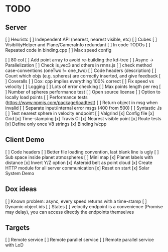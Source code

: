 # TODO

## Server

[ ] Heuristc
[ ] Independent API (nearest, nearest visible, etc)
[ ] Cubes
[ ] VisibilityHelper and Plane/CameraInfo redundant
[ ] In code TODOs
[ ] Repeated code in binding.cpp
[ ] Max speed config

[ ] 80 col
[ ] Add point array to avoid re-building the kd-tree
[ ] Async -> Parallelization
[ ] Check is_vec3 and others in rmns.js
[ ] check method case-conventions (oneTwo != one_two)
[ ] Code headers (description)
[ ] Count which objs (e.g. spheres) are correctly inserted, and give feedback
[ ] Coveralls
[ ] Dox: cpp implies everything 100% correct
[ ] Fix speed vs velocity
[ ] Logging
[ ] Lots of error checking
[ ] Max points length per req
[ ] Number of spheres performance test
[ ] Open source license
[ ] Option to locally load points
[ ] Performance tests (https://www.npmjs.com/package/loadtest)
[ ] Return object in msg when invalid
[ ] Separate input/internal error msgs (400 from 500)
[ ] Syntastic Js
[ ] Test nearest sphere in velocity endpoint
[ ] Valgrind
[x] Config file
[x] Grid
[x] Time-stamping
[x] Travis CI
[x] Nearest visible point
[x] Route tests
[x] Define only once V8 strings
[x] Binding h/cpp

## Client Demo

[ ] Code headers
[ ] Better file loading convention, last blank line is ugly
[ ] Sub space inside planet atmospheres
[ ] Mini map
[x] Planet labels with distance
[x] Invert Y/Z option
[x] Asteroid belt as point cloud
[x] Create HTTP module for all server communication
[x] Reset on start
[x] Solar System Demo

## Dox ideas

[ ] Known problem: async, every speed returns with a time-stamp
[ ] Dynamic object ids
[ ] States
[ ] velocity endpoint is a convenience (Promise may delay), you can access directly the endpoints themselves

## Targets

[ ] Remote service
[ ] Remote parallel service
[ ] Remote parallel service with LoD
